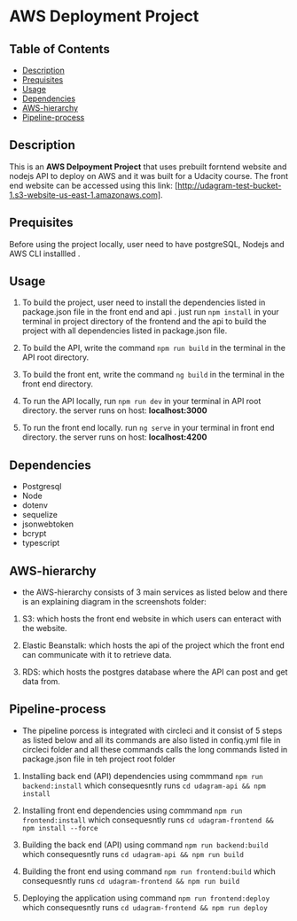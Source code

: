 # AWS Deployment Project

## Table of Contents  

* [Description](#description)   
* [Prequisites](#prequisites)    
* [Usage](#usage)     
* [Dependencies](#dependencies)         
* [AWS-hierarchy](#aws-hierarchy)   
* [Pipeline-process](#pipeline-process)   

## Description   

This is an **AWS Delpoyment Project** that uses prebuilt forntend website and nodejs API to deploy on AWS and it was built for a Udacity course. The front end website can be accessed using this link: [http://udagram-test-bucket-1.s3-website-us-east-1.amazonaws.com].  

## Prequisites 

Before using the project locally, user need to have postgreSQL, Nodejs and AWS CLI installled .   

## Usage  

1. To build the project, user need to install the dependencies listed in package.json file in the front end and api . just run `npm install` in your terminal in project directory of the frontend and the api to build the project with all dependencies listed in package.json file.     

2. To build the API, write the command `npm run build` in the terminal in the API root directory.     

3. To build the front ent, write the command `ng build` in the terminal in the front end directory.       

4. To run the API locally, run `npm run dev` in your terminal in API root directory. the server runs on host: **localhost:3000** 

5. To run the front end locally. run `ng serve` in your terminal in front end directory. the server runs on host: **localhost:4200**

## Dependencies   
- Postgresql
- Node 
- dotenv
- sequelize
- jsonwebtoken
- bcrypt
- typescript      

## AWS-hierarchy
- the AWS-hierarchy consists of 3 main services as listed below and there is an explaining diagram in the screenshots folder:

1. S3: which hosts the front end website in which users can enteract with the website.    

2. Elastic Beanstalk: which hosts the api of the project which the front end can communicate with it to retrieve data.    

3. RDS: which hosts the postgres database where the API can post and get data from.   

## Pipeline-process   

- The pipeline porcess is integrated with circleci and it consist of 5 steps as listed below and all its commands are also listed in confiq.yml file in circleci folder and all these commands calls the long commands listed in package.json file in teh project root folder

1. Installing back end (API) dependencies using commmand `npm run backend:install` which consequesntly runs `cd udagram-api && npm install`   

2. Installing front end dependencies using commmand `npm run frontend:install` which consequesntly runs `cd udagram-frontend && npm install --force`   

3. Building the back end (API) using command `npm run backend:build` which consequesntly runs `cd udagram-api && npm run build`  

4. Building the front end using command `npm run frontend:build` which consequesntly runs `cd udagram-frontend && npm run build`  

5. Deploying the application using command `npm run frontend:deploy` which consequesntly runs `cd udagram-frontend && npm run deploy`  

